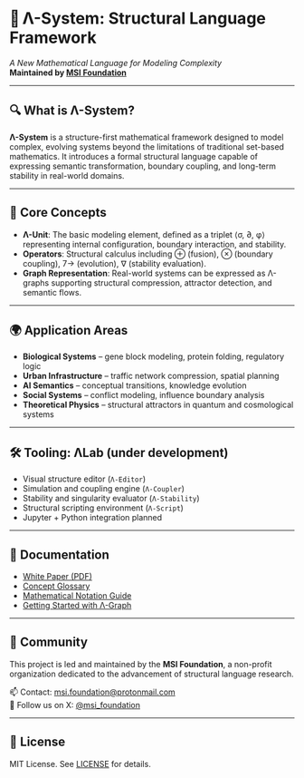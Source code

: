 # 🧠 Λ-System: Structural Language Framework
*A New Mathematical Language for Modeling Complexity*  
**Maintained by [MSI Foundation](https://x.com/msi_foundation)**

---

## 🔍 What is Λ-System?

**Λ-System** is a structure-first mathematical framework designed to model complex, evolving systems beyond the limitations of traditional set-based mathematics. It introduces a formal structural language capable of expressing semantic transformation, boundary coupling, and long-term stability in real-world domains.

---

## 🧱 Core Concepts

- **Λ-Unit**: The basic modeling element, defined as a triplet ⟨σ, ∂, φ⟩ representing internal configuration, boundary interaction, and stability.
- **Operators**: Structural calculus including ⊕ (fusion), ⊗ (boundary coupling), 7→ (evolution), ∇ (stability evaluation).
- **Graph Representation**: Real-world systems can be expressed as Λ-graphs supporting structural compression, attractor detection, and semantic flows.

---

## 🌍 Application Areas

- **Biological Systems** – gene block modeling, protein folding, regulatory logic  
- **Urban Infrastructure** – traffic network compression, spatial planning  
- **AI Semantics** – conceptual transitions, knowledge evolution  
- **Social Systems** – conflict modeling, influence boundary analysis  
- **Theoretical Physics** – structural attractors in quantum and cosmological systems  

---

## 🛠️ Tooling: ΛLab (under development)

- Visual structure editor (`Λ-Editor`)
- Simulation and coupling engine (`Λ-Coupler`)
- Stability and singularity evaluator (`Λ-Stability`)
- Structural scripting environment (`Λ-Script`)
- Jupyter + Python integration planned

---

## 📜 Documentation

- [White Paper (PDF)](https://yourdomain.org/whitepaper.pdf)  
- [Concept Glossary](docs/glossary.md)  
- [Mathematical Notation Guide](docs/notation.md)  
- [Getting Started with Λ-Graph](docs/structural_graph.md)

---

## 🤝 Community

This project is led and maintained by the **MSI Foundation**, a non-profit organization dedicated to the advancement of structural language research.  

📫 Contact: [msi.foundation@protonmail.com](mailto:msi.foundation@protonmail.com)  
📢 Follow us on X: [@msi_foundation](https://x.com/msi_foundation)  

---

## 📖 License

MIT License. See [LICENSE](LICENSE) for details.
